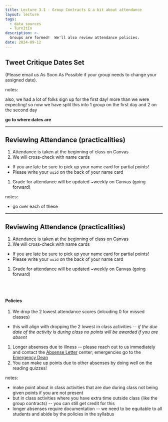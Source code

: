 ```yaml
---
title: Lecture 3.1 - Group Contracts & a bit about attendance
layout: lecture
tags:
  - data sources
  - TurnItIn
description: >-
  Groups are formed!  We'll also review attendance policies.
date: 2024-09-12
---
```


## Tweet Critique Dates Set

(Please email us As Soon As Possible if your group needs to change your assigned date).

notes:

also, we had a lot of folks sign up for the first day! more than we were expecting! so now we have split this into 1 group on the first day and 2 on the second day

**go to where dates are**

---

## Reviewing Attendance (practicalities)

1. Attendance is taken at the beginning of class on Canvas
1. We will cross-check with name cards
  * If you are late be sure to pick up your name card for partial points!
  * Please write your `uuid` on the back of your name card
1. Grade for attendance will be updated ~weekly on Canvas (going forward)


notes:
* go over each of these

---

## Reviewing Attendance (practicalities)

1. Attendance is taken at the beginning of class on Canvas
1. We will cross-check with name cards
  * If you are late be sure to pick up your name card for partial points!
  * Please write your `uuid` on the back of your name card
1. Grade for attendance will be updated ~weekly on Canvas (going forward)

<br><br>

#### Policies
1. We drop the 2 lowest attendance scores (inlcuding 0 for missed classes)
  * this will align with dropping the 2 lowest in class activities -- *if the due date of the activity is during class no points will be awarded if you are absent*
1. Longer absenses due to illness -- please reach out to us immediately and contact the [Absense Letter](https://odos.illinois.edu/resources/students/absence-letters) center; emergencies go to the [Emergency Dean](https://odos.illinois.edu/community-of-care/emergency-dean)
1. You can make up points due to other absenses by doing well on the reading quizzes!

notes:
* make point about in class activities that are due during class not being given points if you are not present
* but in class activities where you have extra time outside class (like the group contracts) -- you can still get credit for this
* longer absenses require documentation -- we need to be equitable to all students and abide by the policies in the syllabus
